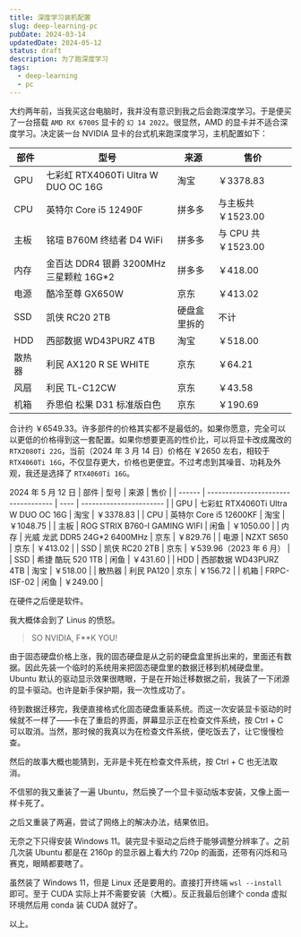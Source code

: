 ```yaml
---
title: 深度学习装机配置
slug: deep-learning-pc
pubDate: 2024-03-14
updatedDate: 2024-05-12
status: draft
description: 为了跑深度学习
tags:
  - deep-learning
  - pc
---
```


大约两年前，当我买这台电脑时，我并没有意识到我之后会跑深度学习。于是便买了一台搭载 `AMD RX 6700S` 显卡的 `幻 14 2022`。很显然，AMD 的显卡并不适合深度学习。决定装一台 NVIDIA 显卡的台式机来跑深度学习，主机配置如下：

| 部件   | 型号                                    | 来源         | 售价               |
| ------ | --------------------------------------- | ------------ | ------------------ |
| GPU    | 七彩虹 RTX4060Ti Ultra W DUO OC 16G     | 淘宝         | ￥3378.83           |
| CPU    | 英特尔 Core i5 12490F                   | 拼多多       | 与主板共 ￥1523.00  |
| 主板   | 铭瑄 B760M 终结者 D4 WiFi               | 拼多多       | 与 CPU 共 ￥1523.00 |
| 内存   | 金百达 DDR4 银爵 3200MHz 三星颗粒 16G*2 | 拼多多       | ￥418.00            |
| 电源   | 酷冷至尊 GX650W                         | 京东         | ￥413.02            |
| SSD    | 凯侠 RC20 2TB                           | 硬盘盒里拆的 | 不计               |
| HDD    | 西部数据 WD43PURZ 4TB                   | 淘宝         | ￥518.00            |
| 散热器 | 利民 AX120 R SE WHITE                   | 京东         | ￥64.21             |
| 风扇   | 利民 TL-C12CW                           | 京东         | ￥43.58             |
| 机箱   | 乔思伯 松果 D31 标准版白色              | 京东         | ￥190.69            |

合计约 ￥6549.33。许多部件的价格其实都不是最低的。如果你愿意，完全可以以更低的价格得到这一套配置。如果你想要更高的性价比，可以将显卡改成魔改的 `RTX2080Ti 22G`，当前（2024 年 3 月 14 日）价格在 ￥2650 左右，相较于 `RTX4060Ti 16G`，不仅显存更大，价格也更便宜。不过考虑到其噪音、功耗及外观，我还是选择了 `RTX4060Ti 16G`。

2024 年 5 月 12 日
| 部件   | 型号                                | 来源 | 售价                    |
| ------ | ----------------------------------- | ---- | ----------------------- |
| GPU    | 七彩虹 RTX4060Ti Ultra W DUO OC 16G | 淘宝 | ￥3378.83                |
| CPU    | 英特尔 Core i5 12600KF              | 淘宝 | ￥1048.75                |
| 主板   | ROG STRIX B760-I GAMING WIFI        | 闲鱼 | ￥1050.00                |
| 内存   | 光威 龙武 DDR5 24G*2 6400MHz        | 京东 | ￥829.76                 |
| 电源   | NZXT S650                           | 京东 | ￥413.02                 |
| SSD    | 凯侠 RC20 2TB                       | 京东 | ￥539.96（2023 年 6 月） |
| SSD    | 希捷 酷玩 520 1TB                   | 闲鱼 | ￥431.60                 |
| HDD    | 西部数据 WD43PURZ 4TB               | 淘宝 | ￥518.00                 |
| 散热器 | 利民 PA120                          | 京东 | ￥156.72                 |
| 机箱   | FRPC-ISF-02                         | 闲鱼 | ￥249.00                 |


在硬件之后便是软件。

我大概体会到了 Linus 的愤怒。

>SO NVIDIA, F**K YOU!

由于固态硬盘价格上涨，我的固态硬盘是从之前的硬盘盒里拆出来的，里面还有数据。因此先装一个临时的系统用来把固态硬盘里的数据迁移到机械硬盘里。Ubuntu 默认的驱动显示效果很瞎眼，于是在开始迁移数据之前，我装了一下闭源的显卡驱动。也许是新手保护期，我一次性成功了。

待到数据迁移完，我便直接格式化固态硬盘重装系统。而这一次安装显卡驱动的时候就不一样了——卡在了重启的界面，屏幕显示正在检查文件系统，按 Ctrl + C 可以取消。当然，那时候的我真以为在检查文件系统，便吃饭去了，让它慢慢检查。

然后的故事大概也能猜到，无非是卡死在检查文件系统，按 Ctrl + C 也无法取消。

不信邪的我又重装了一遍 Ubuntu，然后换了一个显卡驱动版本安装，又像上面一样卡死了。

之后又重装了两遍，尝试了网络上的解决办法，结果依旧。

无奈之下只得安装 Windows 11。装完显卡驱动之后终于能够调整分辨率了。之前几次装 Ubuntu 都是在 2160p 的显示器上看大约 720p 的画面，还带有闪烁和马赛克，眼睛都要瞎了。

虽然装了 Windows 11，但是 Linux 还是要用的。直接打开终端 `wsl --install` 即可。至于 CUDA 实际上并不需要安装（大概）。反正我最后创建个 conda 虚拟环境然后用 conda 装 CUDA 就好了。

以上。
